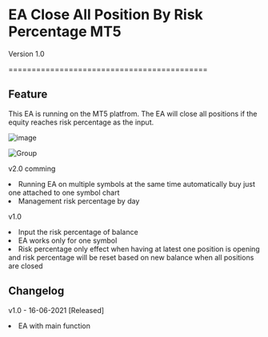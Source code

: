 <h1>EA Close All Position By Risk Percentage MT5</h1>

Version 1.0

===========================================

<h2>Feature</h2>

This EA is running on the MT5 platfrom.
The EA will close all positions if the equity reaches risk percentage as the input.

![image](https://user-images.githubusercontent.com/12984583/122193797-ff768e80-cebe-11eb-9eda-5993c0e0eaae.png)

![Group](https://user-images.githubusercontent.com/12984583/122193717-ed94eb80-cebe-11eb-9b7b-c2dafc54d029.png)

v2.0 comming

<li>Running EA on multiple symbols at the same time automatically buy just one attached to one symbol chart</li>
<li>Management risk percentage by day</li>



v1.0

<li>Input the risk percentage of balance</li>
<li>EA works only for one symbol</li>
<li>Risk percentage only effect when having at latest one position is opening and risk percentage will be reset based on new balance when all positions are closed</li>

<h2>Changelog</h2>

v1.0 - 16-06-2021 [Released]
<li>EA with main function</li>

